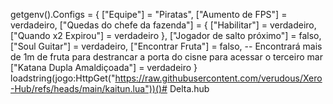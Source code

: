 getgenv().Configs = {
    ["Equipe"] = "Piratas",
    ["Aumento de FPS"] = verdadeiro,
    ["Quedas do chefe da fazenda"] = {
        ["Habilitar"] = verdadeiro,
        ["Quando x2 Expirou"] = verdadeiro
    },
    ["Jogador de salto próximo"] = falso,
    ["Soul Guitar"] = verdadeiro,
    ["Encontrar Fruta"] = falso, -- Encontrará mais de 1m de fruta para destrancar a porta do cisne para acessar o terceiro mar
    ["Katana Dupla Amaldiçoada"] = verdadeiro
}
loadstring(jogo:HttpGet("https://raw.githubusercontent.com/verudous/Xero-Hub/refs/heads/main/kaitun.lua"))()# Delta.hub
